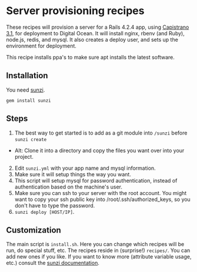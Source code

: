 # Server provisioning recipes

These recipes will provision a server for a Rails 4.2.4 app, using [Capistrano 3.1](http://capistranorb.com/), for deployment to Digital Ocean. It will install nginx, rbenv (and Ruby), node.js, redis, and mysql. It also creates a deploy user, and sets up the environment for deployment.

This recipe installs ppa's to make sure apt installs the latest software.

## Installation

You need [sunzi](https://github.com/kenn/sunzi).

    gem install sunzi

## Steps

1. The best way to get started is to add as a git module into `/sunzi` before `sunzi create`
  - Alt: Clone it into a directory and copy the files you want over into your project.
2. Edit `sunzi.yml` with your app name and mysql information.
3. Make sure it will setup things the way you want.
4. This script will setup mysql for password authentication, instead of authentication based on the machine's user.
5. Make sure you can ssh to your server with the root account. You might want to copy your ssh public key into /root/.ssh/authorized_keys, so you don't have to type the password.
6. `sunzi deploy [HOST/IP]`.

## Customization

The main script is `install.sh`. Here you can change which recipes will be run, do special stuff, etc.
The recipes reside in (surprise!) `recipes/`. You can add new ones if you like.
If you want to know more (attribute variable usage, etc.) consult the [sunzi documentation](https://github.com/kenn/sunzi#readme).
